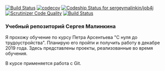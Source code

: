[![Build Status](https://travis-ci.org/sergeymalinkin/job4j.svg?branch=master)](https://travis-ci.org/sergeymalinkin/job4j)
[![codecov](https://codecov.io/gh/sergeymalinkin/job4j/branch/master/graph/badge.svg)](https://codecov.io/gh/sergeymalinkin/job4j)
[![Codeship Status for sergeymalinkin/job4j](https://app.codeship.com/projects/441bc540-aa40-0137-2fe9-7e6cf44ab6f3/status?branch=master)](https://app.codeship.com/projects/361638)
[![Scrutinizer Code Quality](https://scrutinizer-ci.com/g/sergeymalinkin/job4j/badges/quality-score.png?b=master)](https://scrutinizer-ci.com/g/sergeymalinkin/job4j/?branch=master)
[![Build Status](https://scrutinizer-ci.com/g/sergeymalinkin/job4j/badges/build.png?b=master)](https://scrutinizer-ci.com/g/sergeymalinkin/job4j/build-status/master)

### **Учебный репозиторий Сергея Малинкина**

Я прохожу обучение по курсу Петра Арсентьева "С нуля до трудоустройства".
Планирую его пройти и получить работу в декабре 2019 года.
Здесь представлены проекты, реализованные во время обучения.
 

В курсе применяется работа с Git.